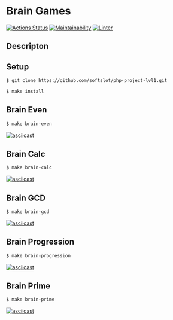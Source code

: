 # Brain Games

[![Actions Status](https://github.com/softslot/php-project-lvl1/workflows/hexlet-check/badge.svg)](https://github.com/softslot/php-project-lvl1/actions) [![Maintainability](https://api.codeclimate.com/v1/badges/10012d1fdd30df291a5e/maintainability)](https://codeclimate.com/github/softslot/php-project-lvl1/maintainability) [![Linter](https://github.com/softslot/php-project-lvl1/actions/workflows/github-actions-lint.yml/badge.svg)](https://github.com/softslot/php-project-lvl1/actions/workflows/github-actions-lint.yml)

## Descripton

## Setup

```sh
$ git clone https://github.com/softslot/php-project-lvl1.git

$ make install
```

## Brain Even

```sh
$ make brain-even
```

[![asciicast](https://asciinema.org/a/480593.svg)](https://asciinema.org/a/480593)

## Brain Calc

```sh
$ make brain-calc
```

[![asciicast](https://asciinema.org/a/480595.svg)](https://asciinema.org/a/480595)

## Brain GCD

```sh
$ make brain-gcd
```

[![asciicast](https://asciinema.org/a/480750.svg)](https://asciinema.org/a/480750)

## Brain Progression

```sh
$ make brain-progression
```

[![asciicast](https://asciinema.org/a/480758.svg)](https://asciinema.org/a/480758)

## Brain Prime

```sh
$ make brain-prime
```

[![asciicast](https://asciinema.org/a/480816.svg)](https://asciinema.org/a/480816)